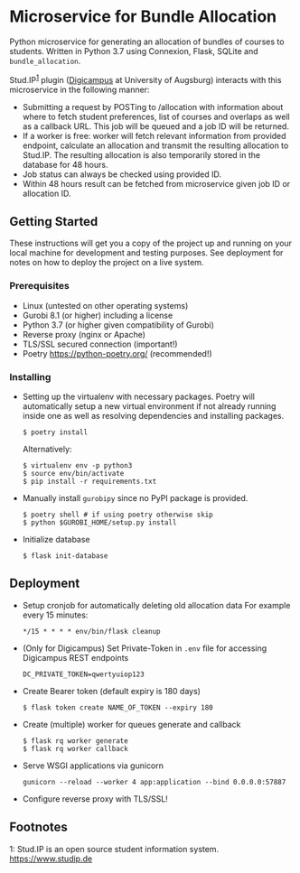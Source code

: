 # Microservice for Bundle Allocation

Python microservice for generating an allocation of bundles of courses to students. Written in Python 3.7 using Connexion, Flask, SQLite and `bundle_allocation`.

Stud.IP<sup>[1](#myfootnote1)</sup> plugin ([Digicampus](https://digicampus.uni-augsburg.de) at University of Augsburg) interacts with this microservice in the following manner:

- Submitting a request by POSTing to /allocation with information about where to fetch student preferences, list of courses and overlaps as well as a callback URL. This job will be queued and a job ID will be returned.
- If a worker is free: worker will fetch relevant information from provided endpoint, calculate an allocation and transmit the resulting allocation to Stud.IP. The resulting allocation is also temporarily stored in the database for 48 hours.
- Job status can always be checked using provided ID.
- Within 48 hours result can be fetched from microservice given job ID or allocation ID.

## Getting Started

These instructions will get you a copy of the project up and running on your local machine for development and testing purposes. See deployment for notes on how to deploy the project on a live system.

### Prerequisites

- Linux (untested on other operating systems)
- Gurobi 8.1 (or higher) including a license
- Python 3.7 (or higher given compatibility of Gurobi)
- Reverse proxy (nginx or Apache)
- TLS/SSL secured connection (important!)
- Poetry https://python-poetry.org/ (recommended!)

### Installing

- Setting up the virtualenv with necessary packages. Poetry will automatically setup a new virtual environment if not already running inside one as well as resolving dependencies and installing packages.
    ```
    $ poetry install
    ```
  
  Alternatively:
  ``` 
  $ virtualenv env -p python3
  $ source env/bin/activate
  $ pip install -r requirements.txt
  ```
- Manually install `gurobipy` since no PyPI package is provided.
    ```
    $ poetry shell # if using poetry otherwise skip
    $ python $GUROBI_HOME/setup.py install 
    ```
- Initialize database
    ``` 
    $ flask init-database
    ```


## Deployment

- Setup cronjob for automatically deleting old allocation data
    For example every 15 minutes:
    ``` 
    */15 * * * * env/bin/flask cleanup
    ```
- (Only for Digicampus) Set Private-Token in `.env` file for accessing Digicampus REST endpoints
    ``` 
    DC_PRIVATE_TOKEN=qwertyuiop123
    ```
- Create Bearer token (default expiry is 180 days)
    ```
    $ flask token create NAME_OF_TOKEN --expiry 180
    ```
- Create (multiple) worker for queues generate and callback
    ```
    $ flask rq worker generate
    $ flask rq worker callback
    ```
- Serve WSGI applications via gunicorn
    ``` 
    gunicorn --reload --worker 4 app:application --bind 0.0.0.0:57887
    ```
- Configure reverse proxy with TLS/SSL!

## Footnotes
<a name="fn1">1</a>: Stud.IP is an open source student information system. https://www.studip.de